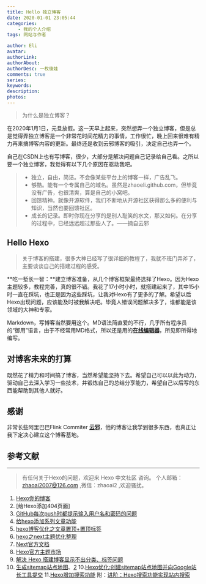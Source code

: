 ```yaml
---
title: Hello 独立博客
date: 2020-01-01 23:05:44
categories: 
    - 我的个人介绍
tags: 网站与作者

author: Eli
avatar: 
authorLink: 
authorAbout: 
authorDesc: 一枚傻娃
comments: true
series:
keywords: 
description: 
photos:
---
```

> 为什么是独立博客？

在2020年1月1日，元旦放假。这一天早上起来，突然想弄一个独立博客，但是总是觉得弄独立博客是一个非常花时间花精力的事情，工作很忙，晚上回来很难有精力再来搞博客内容的更新。最终还是收到云邪博客的吸引，决定自己也弄一个。
<!--more-->
自己在CSDN上也有写博客，很少，大部分是解决问题自己记录给自己看。之所以要一个独立博客，我觉得有以下几个原因在驱动我吧。

> * 独立，自由，简洁。不会像某些平台上的博客一样，广告乱飞。
> * 够酷。能有一个专属自己的域名。虽然是zhaoeli.github.com，但毕竟没有广告，也很清爽，算是自己的小窝吧。
> * 回馈精神。就像开源软件，我们不断地从开源社区获得那么多的便利与知识，当然也要回馈社区。   
> * 成长的记录。即时你现在分享的是别人耻笑的水文，那又如何。在分享的过程中，已经远远超过那些人了。——摘自云邪


## **Hello Hexo**
>关于博客的搭建，很多大神已经写了很详细的教程了，我就不班门弄斧了，主要谈谈自己的搭建过程的感受。

**吃一堑长一智：**建立博客准备，从几个博客框架最终选择了Hexo。因为Hexo主题较多，教程完善，真的很不错。我花了17小时小时，就搭建起来了，其中15小时一直在踩坑，也正是因为这些踩坑，让我对Hexo有了更多的了解。希望以后Hexo出现问题，应该能及时被我解决吧。毕竟人错误问题解决多了，谁都能是该领域的大神和专家。
<!-- 遇到The file will have its original line endings in your working directory 解决办法(http://www.bubuko.com/infodetail-2972518.html?__cf_chl_jschl_tk__=11eef45c84fc8bffbd86038ccb93b094bc136b5c-1579403748-0-Af692ww2DKYQB4APTzpxyv83-XxCAEq4wSiJ_2hzYd0xTWGWxhNmrWKetHp__C8bGl9Prgy1l164xT5Db0RZCczy8aR1vWIO-8sjcD93g3ZnpDPWN6lZJKw2F3PbdbfkFQd6EkzgV88U2b3jC43OUQ7X3vM9gG91w5v8BY48SsZTXnbNYzzIt-ZyLrkVAGTrUGiw6Dw62dFfPdlCf4vIeu5N8nNOR-0sWt98SzlKvsfNQWE-usY1KQIvIsSx6b64i8LUztn9d6pRT23BIDNFY3wuoT2ZneJ3SfcX4RjBNM7c)-->

Markdown，写博客当然要用这个。MD语法简直爱的不行，几乎所有程序员的“御用”语言，由于不经常用MD格式，所以还是用的[**在线编辑器**](https://www.zybuluo.com/mdeditor)，所见即所得地编写。

## **对博客未来的打算**
既然花了精力和时间搞了博客，当然希望能坚持下去。希望自己可以以此为动力，驱动自己去深入学习一些技术，并锻炼自己的总结分享能力，希望自己以后写的东西能帮助到其他人就好。

## **感谢**
非常长些阿里巴巴Flink Commiter [**云邪**](http://wuchong.me/)，他的博客让我学到很多东西，也真正让我下定决心建立这个博客基地。

## **参考文献**
---
>有任何关于Hexo的问题，欢迎来 Hexo 中文社区 咨询。 
>个人邮箱： zhaoai2007@126.com ,微信：zhaoai2 ,欢迎骚扰。

1. [Hexo你的博客](https://www.jianshu.com/p/77db3862595c)
2. [给Hexo添加404页面]
3. [GitHub每次push时都提示输入用户名和密码的问题](https://blog.csdn.net/Mr_JavaScript/article/details/83043174)
4. [给hexo添加系列文章功能](https://www.jianshu.com/p/5b39e3404a35)
4. [hexo博客优化之文章置顶+置顶标签](https://blog.csdn.net/qwerty200696/article/details/79010629)
5. [hexo之next主题优化整理](https://www.jianshu.com/p/ba61be039c1f)
6. [Next官方文档](http://theme-next.iissnan.com/)
7. [Hexo官方主题市场](https://hexo.io/themes/)
8. [解决 Hexo 搭建博客显示不出分类、标签问题](https://blog.csdn.net/Wonz5130/article/details/84666519)
9. [生成sitemap站点地图](https://www.jianshu.com/p/9c2d6db2f855)、[2](https://blog.csdn.net/qiuchengjia/article/details/52923170)
10.[Hexo优化:创建sitemap站点地图并向Google站长工具提交](https://blog.csdn.net/mobiusstrip/article/details/87258612)
11.[Hexo增加搜索功能](https://www.jianshu.com/p/d388119a90ec) 
附：[进阶：Hexo搜索功能实现站内搜索](https://segmentfault.com/a/1190000011917419)

